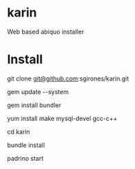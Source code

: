 karin
=====

Web based abiquo installer

Install
=======

git clone git@github.com:sgirones/karin.git

gem update --system

gem install bundler

yum install make mysql-devel gcc-c++

cd karin

bundle install

padrino start
